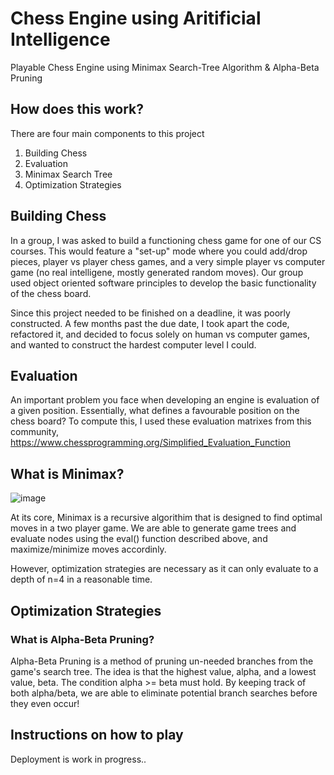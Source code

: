 # Chess Engine using Aritificial Intelligence

Playable Chess Engine using Minimax Search-Tree Algorithm &amp; Alpha-Beta Pruning

## How does this work?

There are four main components to this project
1. Building Chess
2. Evaluation
3. Minimax Search Tree
4. Optimization Strategies

## Building Chess

In a group, I was asked to build a functioning chess game for one of our CS courses. This would feature a "set-up" mode where you could add/drop pieces, player vs player chess games, and a very simple player vs computer game (no real intelligene, mostly generated random moves). Our group used object oriented software principles to develop the basic functionality of the chess board.

Since this project needed to be finished on a deadline, it was poorly constructed. A few months past the due date, I took apart the code, refactored it, and decided to focus solely on human vs computer games, and wanted to construct the hardest computer level I could.

## Evaluation

An important problem you face when developing an engine is evaluation of a given position. Essentially, what defines a favourable position on the chess board?
To compute this, I used these evaluation matrixes from this community,
https://www.chessprogramming.org/Simplified_Evaluation_Function

## What is Minimax?

![image](https://github.com/AbhishekDinesan/MinimaxChess/assets/69426715/0e773c63-f880-400a-a7f8-b597c21eb96c)

At its core, Minimax is a recursive algorithim that is designed to find optimal moves in a two player game. We are able to generate game trees and evaluate nodes using the eval() function described above, and maximize/minimize moves accordinly.

However, optimization strategies are necessary as it can only evaluate to a depth of n=4 in a reasonable time.

## Optimization Strategies

### What is Alpha-Beta Pruning?

Alpha-Beta Pruning is a method of pruning un-needed branches from the game's search tree. 
The idea is that the highest value, alpha, and a lowest value, beta. The condition alpha >= beta must hold.
By keeping track of both alpha/beta, we are able to eliminate potential branch searches before they even occur!

## Instructions on how to play

Deployment is work in progress..



